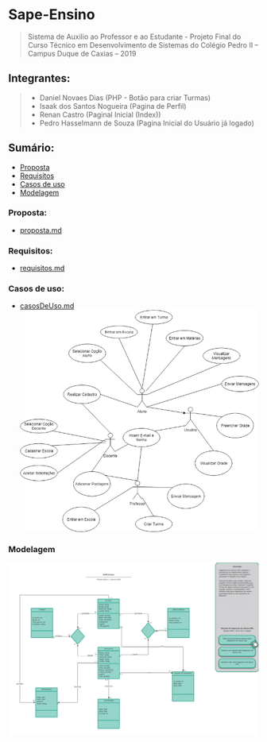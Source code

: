 # Sape-Ensino
> Sistema de Auxilio ao Professor e ao Estudante -
Projeto Final do Curso Técnico em Desenvolvimento de Sistemas do Colégio Pedro II – Campus Duque de Caxias – 2019

## Integrantes:
>+ Daniel Novaes Dias (PHP - Botão para criar Turmas)
>+ Isaak dos Santos Nogueira (Pagina de Perfil)
>+ Renan Castro (Paginal Inicial (Index))
>+ Pedro Hasselmann de Souza (Pagina Inicial do Usuário já logado)

## Sumário:
- [Proposta](#proposta)
- [Requisitos](#requisitos)
- [Casos de uso](#casos-de-uso)
- [Modelagem](#modelagem)


### Proposta:

- [proposta.md](proposta.md)

### Requisitos:

- [requisitos.md](requisitos.md)

### Casos de uso:
- [casosDeUso.md](casosDeUso.md)
![diagramaDeCasosDeUso.png](documentacao/diagramaDeCasosDeUso.png)

### Modelagem
![diagramaDeClasses.png](documentacao/diagramaDeClasses.png)
